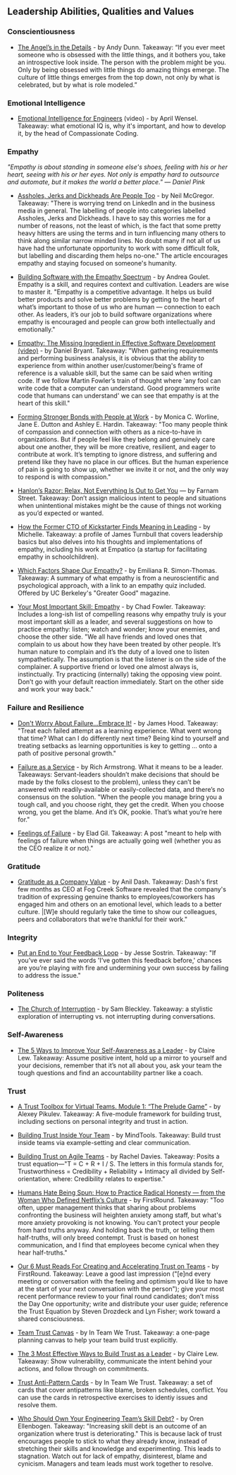 ## Leadership Abilities, Qualities and Values

### Conscientiousness

- [The Angel’s in the Details](https://medium.com/@dunn/make-a-big-deal-about-the-little-things-49044db95b3f) - by Andy Dunn. Takeaway: “If you ever meet someone who is obsessed with the little things, and it bothers you, take an introspective look inside. The person with the problem might be you. Only by being obsessed with little things do amazing things emerge. The culture of little things emerges from the top down, not only by what is celebrated, but by what is role modeled.”

### Emotional Intelligence 

- [Emotional Intelligence for Engineers](https://www.youtube.com/watch?v=SJnVhkEx8Cs) (video) - by April Wensel. Takeaway: what emotional IQ is, why it's important, and how to develop it, by the head of Compassionate Coding.

### Empathy
*"Empathy is about standing in someone else's shoes, feeling with his or her heart, seeing with his or her eyes. Not only is empathy hard to outsource and automate, but it makes the world a better place." — Daniel Pink*

- [Assholes, Jerks and Dickheads Are People Too](https://www.linkedin.com/pulse/assholes-jerks-dickheads-people-too-neil-mcgregor) - by Neil McGregor. Takeaway: "There is worrying trend on LinkedIn and in the business media in general. The labelling of people into categories labelled Assholes, Jerks and Dickheads. I have to say this worries me for a number of reasons, not the least of which, is the fact that some pretty heavy hitters are using the terms and in turn influencing many others to think along similar narrow minded lines. No doubt many if not all of us have had the unfortunate opportunity to work with some difficult folk, but labelling and discarding them helps no-one." The article encourages empathy and staying focused on someone's humanity.

- [Building Software with the Empathy Spectrum](http://corgibytes.com/blog/2016/05/27/empathy-spectrum/) - by Andrea Goulet. Empathy is a skill, and requires context and cultivation. Leaders are wise to master it. "Empathy is a competitive advantage. It helps us build better products and solve better problems by getting to the heart of what’s important to those of us who are human — connection to each other. As leaders, it’s our job to build software organizations where empathy is encouraged and people can grow both intellectually and emotionally."

- [Empathy: The Missing Ingredient in Effective Software Development (video)](https://www.youtube.com/watch?v=XXM7sJEjB0U) - by Daniel Bryant. Takeaway: "When gathering requirements and performing business analysis, it is obvious that the ability to experience from within another user/customer/being's frame of reference is a valuable skill, but the same can be said when writing code. If we follow Martin Fowler’s train of thought where 'any fool can write code that a computer can understand. Good programmers write code that humans can understand' we can see that empathy is at the heart of this skill."

- [Forming Stronger Bonds with People at Work](https://hbr.org/2017/10/forming-stronger-bonds-with-people-at-work) - by Monica C. Worline, Jane E. Dutton and Ashley E. Hardin. Takeaway: "Too many people think of compassion and connection with others as a nice-to-have in organizations. But if people feel like they belong and genuinely care about one another, they will be more creative, resilient, and eager to contribute at work. It’s tempting to ignore distress, and suffering and pretend like they have no place in our offices. But the human experience of pain is going to show up, whether we invite it or not, and the only way to respond is with compassion."

- [Hanlon’s Razor: Relax, Not Everything Is Out to Get You](https://www.fs.blog/2017/04/mental-model-hanlons-razor/) — by Farnam Street. Takeaway: Don’t assign malicious intent to people and situations when unintentional mistakes might be the cause of things not working as you’d expected or wanted.

- [How the Former CTO of Kickstarter Finds Meaning in Leading](https://blog.clubhouse.io/how-the-former-cto-of-kickstarter-finds-meaning-in-leading-e8f5a67044b6) - by Michelle. Takeaway: a profile of James Turnbull that covers leadership basics but also delves into his thoughts and implementations of empathy, including his work at Empatico (a startup for facilitating empathy in schoolchildren).

- [Which Factors Shape Our Empathy?](https://greatergood.berkeley.edu/article/item/which_factors_shape_our_empathy) - by Emiliana R. Simon-Thomas. Takeaway: A summary of what empathy is from a neuroscientific and psychological approach, with a link to an empathy quiz included. Offered by UC Berkeley's "Greater Good" magazine.

- [Your Most Important Skill: Empathy](http://chadfowler.com/2014/01/19/empathy.html) - by Chad Fowler. Takeaway: Includes a long-ish list of compelling reasons why empathy truly is your most important skill as a leader, and several suggestions on how to practice empathy: listen; watch and wonder; know your enemies, and choose the other side. "We all have friends and loved ones that complain to us about how they have been treated by other people. It’s human nature to complain and it’s the duty of a loved one to listen sympathetically. The assumption is that the listener is on the side of the complainer. A supportive friend or loved one almost always is, instinctually. Try practicing (internally) taking the opposing view point. Don’t go with your default reaction immediately. Start on the other side and work your way back."

### Failure and Resilience

- [Don't Worry About Failure...Embrace It!](https://dev.to/jlhcoder/dont-worry-about-failureembrace-it) - by James Hood. Takeaway: "Treat each failed attempt as a learning experience. What went wrong that time? What can I do differently next time? Being kind to yourself and treating setbacks as learning opportunities is key to getting ... onto a path of positive personal growth."

- [Failure as a Service](https://medium.com/servant-leadership/failure-as-a-service-937473b0c9b8) - by Rich Armstrong. What it means to be a leader. Takeaways: Servant-leaders shouldn’t make decisions that should be made by the folks closest to the problem), unless they can’t be answered with readily-available or easily-collected data, and there’s no consensus on the solution. "When the people you manage bring you a tough call, and you choose right, they get the credit. When you choose wrong, you get the blame. And it’s OK, pookie. That’s what you’re here for."

- [Feelings of Failure](http://blog.eladgil.com/2017/08/feelings-of-failure.html) - by Elad Gil. Takeaway: A post "meant to help with feelings of failure when things are actually going well (whether you as the CEO realize it or not)."

### Gratitude

- [Gratitude as a Company Value](https://medium.com/make-better-software/gratitude-as-a-company-value-4bc9c8f0a4fc) - by Anil Dash. Takeaway: Dash's first few months as CEO at Fog Creek Software revealed that the company's tradition of expressing genuine thanks to employees/coworkers has engaged him and others on an emotional level, which leads to a better culture. |[W]e should regularly take the time to show our colleagues, peers and collaborators that we’re thankful for their work."

### Integrity

- [Put an End to Your Feedback Loop](https://www.strategy-business.com/blog/Put-an-End-to-Your-Feedback-Loop) - by Jesse Sostrin. Takeaway: "If you’ve ever said the words 'I’ve gotten this feedback before,' chances are you’re playing with fire and undermining your own success by failing to address the issue."

### Politeness
- [The Church of Interruption](https://sambleckley.com/writing/church-of-interruption.html) - by Sam Bleckley. Takeaway: a stylistic exploration of interrupting vs. not interrupting during conversations.

### Self-Awareness

- [The 5 Ways to Improve Your Self-Awareness as a Leader](https://blog.knowyourcompany.com/the-5-ways-to-improve-your-self-awareness-as-a-leader-2f1464e5b00) - by Claire Lew. Takeaway: Assume positive intent, hold up a mirror to yourself and your decisions, remember that it’s not all about you, ask your team the tough questions and find an accountability partner like a coach.

### Trust

- [A Trust Toolbox for Virtual Teams. Module 1: “The Prelude Game”](https://inteamwetrust.com/2016/06/22/trust-toolbox-for-virtual-teams-module-1/) - by Alexey Pikulev. Takeaway: A five-module framework for building trust, including sections on personal integrity and trust in action.

- [Building Trust Inside Your Team](https://www.mindtools.com/pages/article/building-trust-team.htm) - by MindTools. Takeaway: Build trust inside teams via example-setting and clear communication.

- [Building Trust on Agile Teams](http://agilecoach.typepad.com/agile-coaching/2010/08/building-trust.html) - by Rachel Davies. Takeaway: Posits a trust equation—"T = C + R + I / S. The letters in this formula stands for, Trustworthiness = Credibility + Reliability + Intimacy all divided by Self-orientation, where: Credibility relates to expertise."

- [Humans Hate Being Spun: How to Practice Radical Honesty — from the Woman Who Defined Netflix’s Culture](http://firstround.com/review/humans-hate-being-spun-how-to-practice-radical-honesty-from-the-woman-who-defined-netflixs-culture/) - by FirstRound. Takeaway: "Too often, upper management thinks that sharing about problems confronting the business will heighten anxiety among staff, but what's more anxiety provoking is not knowing. You can't protect your people from hard truths anyway. And holding back the truth, or telling them half-truths, will only breed contempt. Trust is based on honest communication, and I find that employees become cynical when they hear half-truths."

- [Our 6 Must Reads For Creating and Accelerating Trust on Teams](http://firstround.com/review/our-6-must-reads-for-creating-and-accelerating-trust-on-teams/) - by FirstRound. Takeaway: Leave a good last impression ("[e]nd every meeting or conversation with the feeling and optimism you’d like to have at the start of your next conversation with the person"); give your most recent performance review to your final round candidates; don’t miss the Day One opportunity; write and distribute your user guide; reference the Trust Equation by Steven Drozdeck and Lyn Fisher; work toward a shared consciousness.

- [Team Trust Canvas](https://inteamwetrust.com/team-trust-toolbox/team-trust-canvas/) - by In Team We Trust. Takeaway: a one-page planning canvas to help your team build trust explicitly.

- [The 3 Most Effective Ways to Build Trust as a Leader](https://knowyourteam.com/blog/2019/02/12/the-3-most-effective-ways-to-build-trust-as-a-leader/) - by Claire Lew. Takeaway: Show vulnerability, communicate the intent behind your actions, and follow through on commitments.

- [Trust Anti-Pattern Cards](https://inteamwetrust.com/team-trust-toolbox/trust-anti-pattern-cards/) - by In Team We Trust. Takeaway: a set of cards that cover antipatterns like blame, broken schedules, conflict. You can use the cards in retrospective exercises to identiy issues and resolve them.

- [Who Should Own Your Engineering Team’s Skill Debt?](https://medium.com/@orenellenbogen/who-should-own-your-engineering-team-s-skill-debt-3c3f07bbefe9) - by Oren Ellenbogen. Takeaway: "Increasing skill debt is an outcome of an organization where trust is deteriorating." This is because lack of trust encourages people to stick to what they already know, instead of stretching their skills and knowledge and experimenting. This leads to stagnation. Watch out for lack of empathy, disinterest, blame and cynicism. Managers and team leads must work together to resolve.
